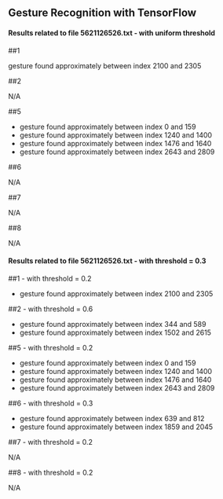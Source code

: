 ## Gesture Recognition with TensorFlow

#### Results related to file 5621126526.txt - with uniform threshold

##1 

gesture found approximately between index 2100 and 2305

##2 

N/A

##5 

 * gesture found approximately between index 0 and 159
 * gesture found approximately between index 1240 and 1400
 * gesture found approximately between index 1476 and 1640
 * gesture found approximately between index 2643 and 2809

##6 

N/A

##7 

N/A

##8 

N/A

#### Results related to file 5621126526.txt - with threshold = 0.3

##1 - with threshold = 0.2
 
 * gesture found approximately between index 2100 and 2305

##2 - with threshold = 0.6

* gesture found approximately between index 344 and 589
* gesture found approximately between index 1502 and 2615

##5 - with threshold = 0.2

* gesture found approximately between index 0 and 159
* gesture found approximately between index 1240 and 1400
* gesture found approximately between index 1476 and 1640
* gesture found approximately between index 2643 and 2809

##6 - with threshold = 0.3

* gesture found approximately between index 639 and 812
* gesture found approximately between index 1859 and 2045

##7 - with threshold = 0.2

N/A

##8 - with threshold = 0.2

N/A